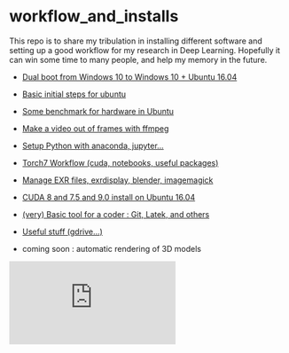 # workflow_and_installs
This repo is to share my tribulation in installing different software and setting up a good workflow for my research in Deep Learning. Hopefully it can win some time to many people, and help my memory in the future.

- [Dual boot from Windows 10 to Windows 10 + Ubuntu 16.04](https://github.com/ThibaultGROUEIX/workflow_and_installs/tree/master/dual_boot.md)

- [Basic initial steps for ubuntu](https://github.com/ThibaultGROUEIX/workflow_and_installs/tree/master/initial_steps.md)

- [Some benchmark for hardware in Ubuntu](https://github.com/ThibaultGROUEIX/workflow_and_installs/tree/master/benchmark.md)

- [Make a video out of frames with ffmpeg](https://github.com/ThibaultGROUEIX/workflow_and_installs/tree/master/make_video_out_frames.md)

- [Setup Python with anaconda, jupyter...](https://github.com/ThibaultGROUEIX/workflow_and_installs/tree/master/python_setup.md)


- [Torch7 Workflow (cuda, notebooks, useful packages)](https://github.com/ThibaultGROUEIX/workflow_and_installs/tree/master/torch_workflow.md)
- [Manage EXR files, exrdisplay, blender, imagemagick](https://github.com/ThibaultGROUEIX/workflow_and_installs/tree/master/Manage_EXR_files.md)
- [ CUDA 8 and 7.5 and 9.0 install on Ubuntu 16.04 ](https://github.com/ThibaultGROUEIX/workflow_and_installs/tree/master/cuda_install.md)
- [(very) Basic tool for a coder : Git, Latek, and others](https://github.com/ThibaultGROUEIX/workflow_and_installs/tree/master/basic_coding_tools.md)

- [Useful stuff (gdrive...)](https://github.com/ThibaultGROUEIX/workflow_and_installs/tree/master/utilities.md)

- coming soon : automatic rendering of 3D models

[![Analytics](https://ga-beacon.appspot.com/UA-91308638-2/github.com/ThibaultGROUEIX/workflow_and_installs/readme.md?pixel)](https://github.com/ThibaultGROUEIX/workflow_and_installs/)
